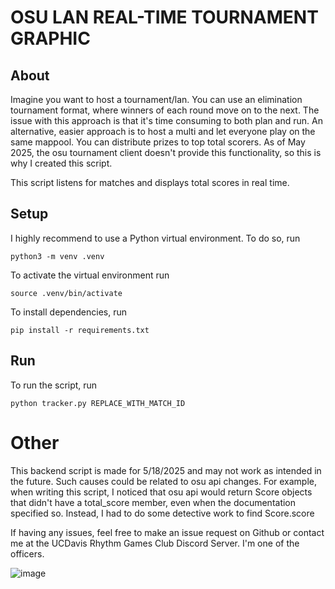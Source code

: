 # OSU LAN REAL-TIME TOURNAMENT GRAPHIC

## About
Imagine you want to host a tournament/lan. You can use an elimination tournament format, where winners of each round move on to the next. The issue with this approach is that it's time consuming to both plan and run. An alternative, easier approach is to host a multi and let everyone play on the same mappool. You can distribute prizes to top total scorers. As of May 2025, the osu tournament client doesn't provide this functionality, so this is why I created this script.

This script listens for matches and displays total scores in real time.

## Setup
I highly recommend to use a Python virtual environment. To do so, run
```
python3 -m venv .venv
```

To activate the virtual environment run
```
source .venv/bin/activate
```

To install dependencies, run 
```
pip install -r requirements.txt
```

## Run
To run the script, run
```
python tracker.py REPLACE_WITH_MATCH_ID
```

# Other

This backend script is made for 5/18/2025 and may not work as intended in the future. Such causes could be related to osu api changes. For example, when writing this script, I noticed that osu api would return Score objects that didn't have a total_score member, even when the documentation specified so. Instead, I had to do some detective work to find Score.score

If having any issues, feel free to make an issue request on Github or contact me at the UCDavis Rhythm Games Club Discord Server. I'm one of the officers.

![image](https://github.com/user-attachments/assets/805d5b32-632d-4284-a920-4c5afcbe6e59)

